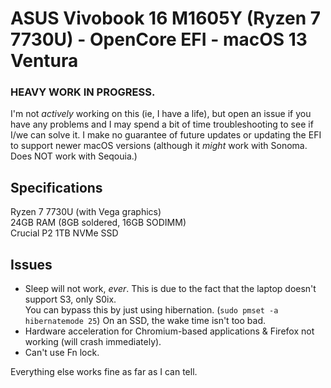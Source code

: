 # ASUS Vivobook 16 M1605Y (Ryzen 7 7730U) - OpenCore EFI - macOS 13 Ventura
### HEAVY WORK IN PROGRESS. 
I'm not *actively* working on this (ie, I have a life), but open an issue if you have any problems and I may spend a bit of time troubleshooting to see if I/we can solve it. I make no guarantee of future updates or updating the EFI to support newer macOS versions (although it *might* work with Sonoma. Does NOT work with Seqouia.)

## Specifications
Ryzen 7 7730U (with Vega graphics)  
24GB RAM (8GB soldered, 16GB SODIMM)  
Crucial P2 1TB NVMe SSD  

## Issues
- Sleep will not work, *ever*. This is due to the fact that the laptop doesn't support S3, only S0ix.  
  You can bypass this by just using hibernation. (``sudo pmset -a hibernatemode 25``) On an SSD, the wake time isn't too bad.  
- Hardware acceleration for Chromium-based applications & Firefox not working (will crash immediately).  
- Can't use Fn lock.  
  
Everything else works fine as far as I can tell.
